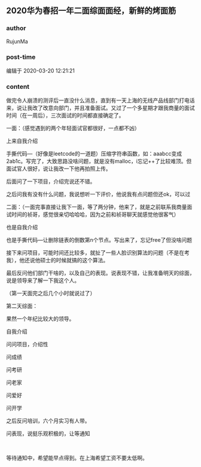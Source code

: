 ## 2020华为春招一年二面综面面经，新鲜的烤面筋
### author 
RujunMa
### post-time 

编辑于  2020-03-20 12:21:21
### content 
<div class="post-topic-des nc-post-content">
 <p>
  做完令人崩溃的测评后一直没什么消息，直到有一天上海的无线产品线部门打电话来，说让我改了改意向部门，并且准备面试。又过了一个多星期才跟我商量的面试时间（在一周后），三次面试的时间都直接确定了。
 </p>
 <p>
  一面：（感觉遇到的两个年轻面试官都很好，一点都不凶）
 </p>
 <p>
  上来自我介绍
 </p>
 <p>
  手撕代码—（好像是leetcode的一道题）压缩字符串函数，如：aaabcc变成2ab1c。写完了，大致思路没啥问题，就是没有malloc，i忘记++了比较难顶。但面试官人很好，说让我改一下他再拍照上传。
 </p>
 <p>
  后面问了一下项目，介绍完说还不错。
 </p>
 <p>
  之后问我有没有什么问题，我说想听一下评价，他说我有点问题但还ok，可以过
 </p>
 <p>
  二面：（一面完事直接让我下一面，等了两分钟，他来了，就是之前联系我商量面试时间的祯哥，感觉很亲切哈哈哈，因为之前和祯哥聊天就感觉他很客气）
 </p>
 <p>
  也是自我介绍
 </p>
 <p>
  也是手撕代码—让删除链表的倒数第n个节点。写出来了，忘记free了但没啥问题
 </p>
 <p>
  接下来问项目，可能时间还比较多，就扯了一些人脸识别算法的问题（不是在考我），他还说他硕士的时候就搞的这个算法。
 </p>
 <p>
  最后反问他们部门干啥的，以及自己的表现。说表现不错，让我准备明天的综面，说是领导来了解一下我这个人。
 </p>
 <p>
  （第一天面完之后几个小时就说过了）
 </p>
 <p>
  第二天综面：
 </p>
 <p>
  果然一个年纪比较大的领导。
 </p>
 <p>
  自我介绍
 </p>
 <p>
  问问项目，介绍性
 </p>
 <p>
  问成绩
 </p>
 <p>
  问考研
 </p>
 <p>
  问老家
 </p>
 <p>
  问爱好
 </p>
 <p>
  问开学
 </p>
 <p>
  之后反问培训，六个月实习有人带。
 </p>
 <p>
  问表现，说挺乐观积极的，让等通知
 </p>
 <p>
  <br/>
 </p>
 <p>
  等待通知中，希望能早点得到。在上海希望工资不要太低啊。
 </p>
 <p>
  <br/>
 </p>
 <p>
  <br/>
 </p>
 <p>
  <br/>
 </p>
</div>
